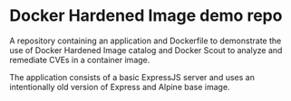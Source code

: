 # Docker Hardened Image demo repo

A repository containing an application and Dockerfile to demonstrate the use of Docker Hardened Image catalog and Docker Scout to analyze and remediate CVEs in a container image.

The application consists of a basic ExpressJS server and uses an intentionally old version of Express and Alpine base image.